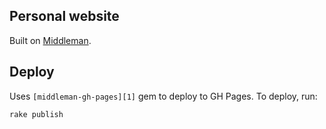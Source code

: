## Personal website

Built on [Middleman](http://middlemanapp.com/).

## Deploy

Uses `[middleman-gh-pages][1]` gem to deploy to GH Pages. To deploy, run:

```
rake publish
```

[1]: https://github.com/neo/middleman-gh-pages